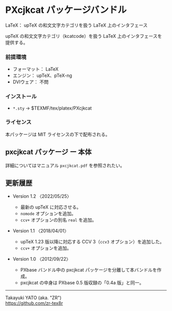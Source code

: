 PXcjkcat パッケージバンドル
===========================

LaTeX： upTeX の和文文字カテゴリを扱う LaTeX 上のインタフェース

upTeX の和文文字カテゴリ（kcatcode）を扱う LaTeX 上のインタフェースを
提供する。

### 前提環境

  * フォーマット： LaTeX
  * エンジン： upTeX、pTeX-ng
  * DVIウェア： 不問

### インストール

  - `*.sty` → $TEXMF/tex/platex/PXcjkcat

### ライセンス

本パッケージは MIT ライセンスの下で配布される。


pxcjkcat パッケージ ー 本体
---------------------------

詳細についてはマニュアル `pxcjkcat.pdf` を参照されたい。


更新履歴
--------

  * Version 1.2 〈2022/05/25〉
      - 最新の upTeX に対応させる。
      - `nomode` オプションを追加。
      - `ccv+` オプションの別名 `real` を追加。

  * Version 1.1 〈2018/04/01〉
      - upTeX 1.23 版以降に対応する CCV 3（`ccv3` オプション）を追加した。
      - `ccv+` オプションを追加。

  * Version 1.0 〈2012/09/22〉
      - PXbase バンドル中の pxcjkcat パッケージを分離して本バンドルを作成。
      - pxcjkcat の中身は PXbase 0.5 版収録の「0.4a 版」と同一。

--------------------
Takayuki YATO (aka. "ZR")  
https://github.com/zr-tex8r
